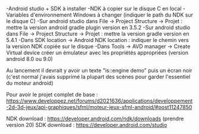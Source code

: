 -Android studio + SDK à installer
-NDK à copier sur le disque C en local
-Variables d'environnement Windows à changer (indiquer le path du NDK sur le disque C)
-Sur android studio dans File -> Project Structure -> Projet : mettre la version android gradle plugin version en 3.5.2
-Sur android studio dans File -> Project Structure -> Projet : mettre la version gradle version en 5.4.1
-Dans SDK location -> Android NDK location : indiquer le chemin vers la version NDK copiée sur le disque
-Dans Tools -> AVD manager -> Create Virtual device créer un émulateur avec les propriétés appropriées (version android 8.0 ou 9.0)

Au lancement il devrait y avoir un texte "is::engine demo" puis un écran noir (c'est normal j'avais supprimé la plupart des scènes pour garder l'essentiel du moteur android)

Pour avoir le projet complet de base : https://www.developpez.net/forums/d2021636/applications/developpement-2d-3d-jeux/api-graphiques/sfml/moteur-jeux-sfml-android/#post11247850

NDK download : https://developer.android.com/ndk/downloads  (prendre version 20)
SDK download : https://developer.android.com/studio